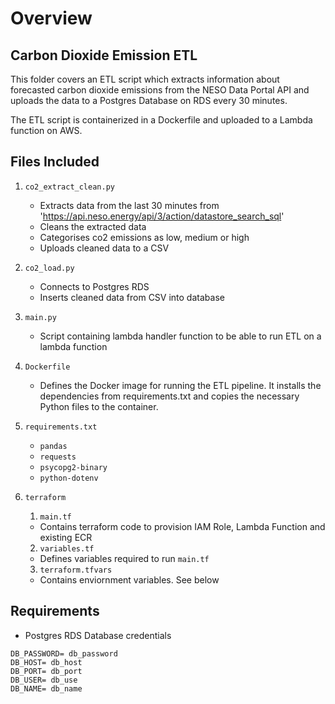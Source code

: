 # Overview

## Carbon Dioxide Emission ETL
This folder covers an ETL script which extracts information about forecasted carbon dioxide emissions from the NESO Data Portal API and uploads the data to a Postgres Database on RDS every 30 minutes.

The ETL script is containerized in a Dockerfile and uploaded to a Lambda function on AWS.

## Files Included

1. `co2_extract_clean.py`
    - Extracts data from the last 30 minutes from 'https://api.neso.energy/api/3/action/datastore_search_sql'
    - Cleans the extracted data
    - Categorises co2 emissions as low, medium or high 
    - Uploads cleaned data to a CSV

2. `co2_load.py`
    - Connects to Postgres RDS
    - Inserts cleaned data from CSV into database


3. `main.py`
    - Script containing lambda handler function to be able to run ETL on a lambda function

4. `Dockerfile`
    - Defines the Docker image for running the ETL pipeline. It installs the dependencies from requirements.txt and copies the necessary Python files to the container.


5. `requirements.txt`
    - `pandas`
    - `requests`
    - `psycopg2-binary`
    - `python-dotenv`

6. `terraform`
    1. `main.tf`
    - Contains terraform code to provision IAM Role, Lambda Function and existing ECR
    2. `variables.tf`
    - Defines variables required to run `main.tf`
    3. `terraform.tfvars`
    - Contains enviornment variables. See below

## Requirements 
- Postgres RDS Database credentials

```
DB_PASSWORD= db_password
DB_HOST= db_host
DB_PORT= db_port
DB_USER= db_use
DB_NAME= db_name
```

